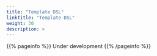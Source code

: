 ```yaml
---
title: "Template DSL"
linkTitle: "Template DSL"
weight: 30
description: >
---
```


{{% pageinfo %}} Under development {{% /pageinfo %}}
